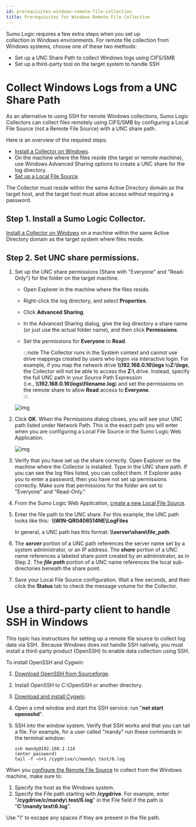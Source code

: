 ```yaml
---
id: prerequisites-windows-remote-file-collection
title: Prerequisites for Windows Remote File Collection
---
```




Sumo Logic requires a few extra steps when you set up collection in Windows environments. For remote file collection from Windows systems, choose one of these two methods:

* Set up a UNC Share Path to collect Windows logs using CIFS/SMB
* Set up a third-party tool on the target system to handle SSH

# Collect Windows Logs from a UNC Share Path

As an alternative to using SSH for remote Windows collections, Sumo Logic Collectors can collect files remotely using CIFS/SMB by configuring a Local File Source (not a Remote File Source) with a UNC share path.

Here is an overview of the required steps:

* [Install a Collector on Windows](docs/send-data/installed-collectors/windows.md).
* On the machine where the files reside (the target or remote machine), use Windows Advanced Sharing options to create a UNC share for the log directory.
* [Set up a Local File Source](../local-file-source.md).

The Collector must reside within the same Active Directory domain as the target host, and the target host must allow access without requiring a password.

## Step 1. Install a Sumo Logic Collector.

[Install a Collector on Windows](docs/send-data/installed-collectors/windows.md) on a machine within the same Active Directory domain as the target system
where files reside.

## Step 2. Set UNC share permissions.

1. Set up the UNC share permissions (Share with "Everyone" and "Read-Only") for the folder on the target machine.

   * Open Explorer in the machine where the files reside.
   * Right-click the log directory, and select **Properties**.
   * Click **Advanced Sharing**.
   * In the Advanced Sharing dialog, give the log directory a share name (or just use the actual folder name), and then click **Permissions**.
   * Set the permissions for **Everyone** to **Read**.

      :::note
      The Collector runs in the System context and cannot use drive mappings created by users who logon via interactive login. For example, if you map the network drive **\\\\192.168.0.16\\logs** to**Z:\\logs**, the Collector will not be able to access the **Z:\\** drive. Instead, specify the full UNC path in your Source Path Expression (i.e., **\\\\192.168.0.16\\logs\\filename.log**) and set the permissions on the remote share to allow **Read** access to **Everyone**.  
      :::

    ![img](/img/send-data/Win-UNC-share-permissions-sm.png)

1. Click **OK**. When the Permissions dialog closes, you will see your UNC path listed under Network Path. This is the exact path you will enter when you are configuring a Local File Source in the Sumo Logic Web Application.

    ![img](/img/send-data/Win-UNC-path.png)

1. Verify that you have set up the share correctly. Open Explorer on the machine where the Collector is installed. Type in the UNC share path. If you can see the log files listed, you can collect them. If Explorer asks you to enter a password, then you have not set up permissions correctly. Make sure that permissions for the folder are set to "Everyone" and "Read-Only."
1. From the Sumo Logic Web Application, [create a new Local File Source](../local-file-source.md).
1. Enter the file path to the UNC share. For this example, the UNC path looks like this:  **\\\\WIN-QR0406514NE\\LogFiles**

    In general, a UNC path has this format: **\\\\server\\share\\file_path**.

1. The ***server*** portion of a UNC path references the server name set by a system administrator, or an IP address. The ***share*** portion of a UNC name references a labeled share point created by an administrator, as in Step 2. The ***file path*** portion of a UNC name references the local sub-directories beneath the share point.
1. Save your Local File Source configuration. Wait a few seconds, and then click the **Status** tab to check the message volume for the Collector.

# Use a third-party client to handle SSH in Windows

This topic has instructions for setting up a remote file source to collect log data via SSH.  Because Windows does not handle SSH natively, you must install a third-party product (OpenSSH) to enable data collection using SSH.

To install OpenSSH and Cygwin:

1. [Download OpenSSH from Sourceforge](http://sourceforge.net/projects/sshwindows/files/OpenSSH-for-Windows---Release/3.8p1-1-20040709-Build/).
1. Install OpenSSH to C:\\OpenSSH or another directory.
1. [Download and install Cygwin](http://cygwin.com/install.html).
1. Open a cmd window and start the SSH service: run "**net start opensshd**".
1. SSH into the window system. Verify that SSH works and that you can tail a file. For example, for a user called "mandy" run these commands in the terminal window:

    ```
    ssh mandy@192.168.1.114
    (enter password)
    tail -f –n+1 /cygdrive/c/mandy\ test/6.log
    ```

When you [configure the Remote File Source](prerequisites-windows-remote-file-collection.md) to
collect from the Windows machine, make sure to:

1. Specify the host as the Windows system.
1. Specify the File path starting with **/cygdrive**. For example, enter "**/cygdrive/c/mandy\\ test/6.log**" in the File field if the path is "**C:\\mandy test\\6.log**".

Use "\\" to escape any spaces if they are present in the file path.

